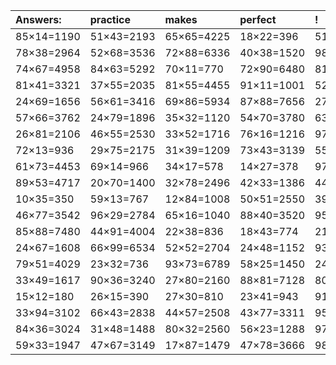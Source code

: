 | Answers: | practice | makes | perfect | ! |
| :--- | :--- | :--- | :--- | :--- |
| 85×14=1190 | 51×43=2193 | 65×65=4225 | 18×22=396 | 51×26=1326 | 
| 78×38=2964 | 52×68=3536 | 72×88=6336 | 40×38=1520 | 98×98=9604 | 
| 74×67=4958 | 84×63=5292 | 70×11=770 | 72×90=6480 | 81×55=4455 | 
| 81×41=3321 | 37×55=2035 | 81×55=4455 | 91×11=1001 | 52×95=4940 | 
| 24×69=1656 | 56×61=3416 | 69×86=5934 | 87×88=7656 | 27×60=1620 | 
| 57×66=3762 | 24×79=1896 | 35×32=1120 | 54×70=3780 | 63×96=6048 | 
| 26×81=2106 | 46×55=2530 | 33×52=1716 | 76×16=1216 | 97×22=2134 | 
| 72×13=936 | 29×75=2175 | 31×39=1209 | 73×43=3139 | 55×98=5390 | 
| 61×73=4453 | 69×14=966 | 34×17=578 | 14×27=378 | 97×79=7663 | 
| 89×53=4717 | 20×70=1400 | 32×78=2496 | 42×33=1386 | 44×87=3828 | 
| 10×35=350 | 59×13=767 | 12×84=1008 | 50×51=2550 | 39×75=2925 | 
| 46×77=3542 | 96×29=2784 | 65×16=1040 | 88×40=3520 | 95×49=4655 | 
| 85×88=7480 | 44×91=4004 | 22×38=836 | 18×43=774 | 21×82=1722 | 
| 24×67=1608 | 66×99=6534 | 52×52=2704 | 24×48=1152 | 93×58=5394 | 
| 79×51=4029 | 23×32=736 | 93×73=6789 | 58×25=1450 | 24×65=1560 | 
| 33×49=1617 | 90×36=3240 | 27×80=2160 | 88×81=7128 | 80×81=6480 | 
| 15×12=180 | 26×15=390 | 27×30=810 | 23×41=943 | 91×13=1183 | 
| 33×94=3102 | 66×43=2838 | 44×57=2508 | 43×77=3311 | 95×88=8360 | 
| 84×36=3024 | 31×48=1488 | 80×32=2560 | 56×23=1288 | 97×51=4947 | 
| 59×33=1947 | 47×67=3149 | 17×87=1479 | 47×78=3666 | 98×11=1078 | 

